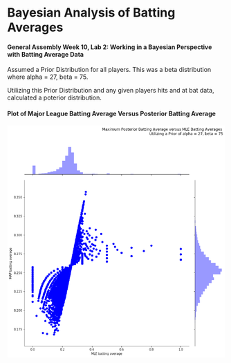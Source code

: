 # Bayesian Analysis of Batting Averages
#### General Assembly Week 10, Lab 2: Working in a Bayesian Perspective with Batting Average Data

Assumed a Prior Distribution for all players. This was a beta distribution where alpha = 27, beta = 75.

Utilizing this Prior Distribution and any given players hits and at bat data, calculated a poterior distribution. 

#### Plot of Major League Batting Average Versus Posterior Batting Average
![](https://github.com/msiboni88/Bayesian-Analysis-of-Batting-Averages/blob/master/images/Unknown.png)
